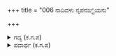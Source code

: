 +++
title = "006 ನಾದಿದಳು ನೃಪನಙ್ಘ್ರಿಯನು"

+++

<details><summary>ಗದ್ಯ (ಕ.ಗ.ಪ) </summary>

6. ಕಂಬನಿಯ ಧಾರೆಯಲ್ಲಿ ಕಾಲು ತೊಳೆದಳು. ಹಣೆಯನ್ನು ತೇದು, ತಿಲಕದ ಗಂಧವನ್ನು ಹಚ್ಚಿ, ಬೈತಲೆಯ ಮುತ್ತಿನ ಹೂವುಗಳಿಂದ ಅರ್ಚಿಸಿ, ಅಳುವನ್ನೇ ಮಂತ್ರವಾಗಿ ಉಚ್ಚರಿಸಿ ಭಾನುಮತಿ ಪಾದಪೂಜೆಯನ್ನು ಮಾಡುತ್ತಿದ್ದಾಳೋ ಎಂಬಂತೆ ಕಂಡಳು.
</details>

<details><summary>ಪದಾರ್ಥ (ಕ.ಗ.ಪ) </summary>

ಭಾಳ - ಹಣೆ
</details>
